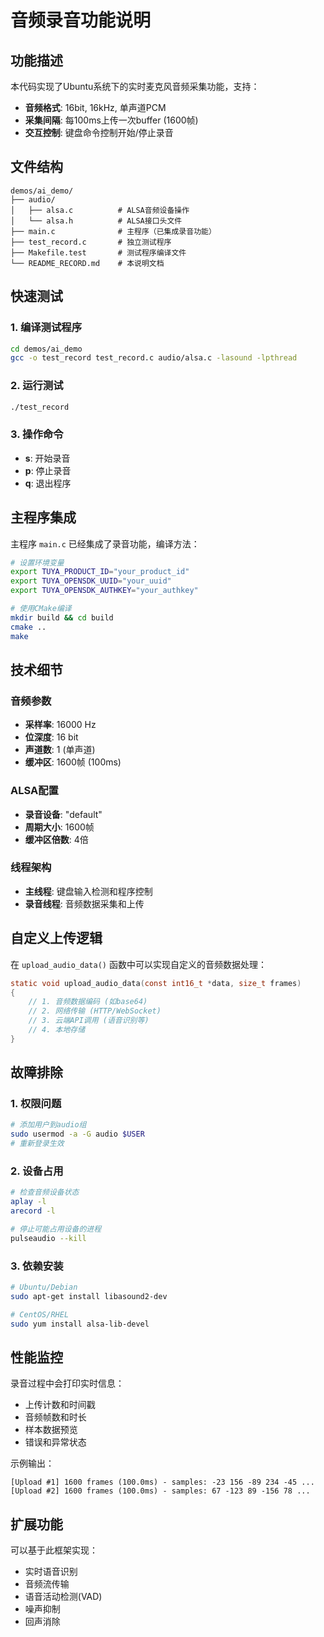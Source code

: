 # 音频录音功能说明

## 功能描述

本代码实现了Ubuntu系统下的实时麦克风音频采集功能，支持：

- **音频格式**: 16bit, 16kHz, 单声道PCM
- **采集间隔**: 每100ms上传一次buffer (1600帧)
- **交互控制**: 键盘命令控制开始/停止录音

## 文件结构

```
demos/ai_demo/
├── audio/
│   ├── alsa.c          # ALSA音频设备操作
│   └── alsa.h          # ALSA接口头文件
├── main.c              # 主程序（已集成录音功能）
├── test_record.c       # 独立测试程序
├── Makefile.test       # 测试程序编译文件
└── README_RECORD.md    # 本说明文档
```

## 快速测试

### 1. 编译测试程序

```bash
cd demos/ai_demo
gcc -o test_record test_record.c audio/alsa.c -lasound -lpthread
```

### 2. 运行测试

```bash
./test_record
```

### 3. 操作命令

- **s**: 开始录音
- **p**: 停止录音  
- **q**: 退出程序

## 主程序集成

主程序 `main.c` 已经集成了录音功能，编译方法：

```bash
# 设置环境变量
export TUYA_PRODUCT_ID="your_product_id"
export TUYA_OPENSDK_UUID="your_uuid"
export TUYA_OPENSDK_AUTHKEY="your_authkey"

# 使用CMake编译
mkdir build && cd build
cmake ..
make
```

## 技术细节

### 音频参数
- **采样率**: 16000 Hz
- **位深度**: 16 bit
- **声道数**: 1 (单声道)
- **缓冲区**: 1600帧 (100ms)

### ALSA配置
- **录音设备**: "default"
- **周期大小**: 1600帧
- **缓冲区倍数**: 4倍

### 线程架构
- **主线程**: 键盘输入检测和程序控制
- **录音线程**: 音频数据采集和上传

## 自定义上传逻辑

在 `upload_audio_data()` 函数中可以实现自定义的音频数据处理：

```c
static void upload_audio_data(const int16_t *data, size_t frames)
{
    // 1. 音频数据编码 (如base64)
    // 2. 网络传输 (HTTP/WebSocket)
    // 3. 云端API调用 (语音识别等)
    // 4. 本地存储
}
```

## 故障排除

### 1. 权限问题
```bash
# 添加用户到audio组
sudo usermod -a -G audio $USER
# 重新登录生效
```

### 2. 设备占用
```bash
# 检查音频设备状态
aplay -l
arecord -l

# 停止可能占用设备的进程
pulseaudio --kill
```

### 3. 依赖安装
```bash
# Ubuntu/Debian
sudo apt-get install libasound2-dev

# CentOS/RHEL
sudo yum install alsa-lib-devel
```

## 性能监控

录音过程中会打印实时信息：
- 上传计数和时间戳
- 音频帧数和时长
- 样本数据预览
- 错误和异常状态

示例输出：
```
[Upload #1] 1600 frames (100.0ms) - samples: -23 156 -89 234 -45 ...
[Upload #2] 1600 frames (100.0ms) - samples: 67 -123 89 -156 78 ...
```

## 扩展功能

可以基于此框架实现：
- 实时语音识别
- 音频流传输
- 语音活动检测(VAD)
- 噪声抑制
- 回声消除 